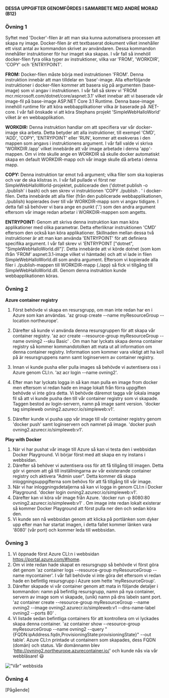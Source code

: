 **DESSA UPPGIFTER GENOMFÖRDES I SAMARBETE MED ANDRÉ MORAD (B12)**

### **Övning 1**

Syftet med 'Docker'-filen är att man ska kunna automatisera processen att skapa ny image. Docker-filen är ett textbaserat dokument vilket innehåller ett visst antal av kommandon skrivet av användaren. Dessa kommandon innehåller instruktioner för hur imaget ska skapas. I vår fall så innehöll docker-filen fyra olika typer av instruktioner, vilka var 'FROM', 'WORKDIR', 'COPY' och 'ENTRYPOINT'.

**FROM:** Docker-filen måste börja med instruktionen 'FROM'. Denna instruktion innebär att man tilldelar en 'base'-image. Alla efterföljande instruktioner i docker-filen kommer att basera sig på argumenten (base-image) som vi angav i instruktionen. I vår fall så skrev vi 'FROM mcr.microsoft.com/dotnet/core/aspnet:3.1' vilket innebar att vi baserade vår image-fil på base-image ASP.NET Core 3.1 Runtime.  Denna base-image innehöll runtime för att köra webbapplikationer vilka är baserade på .NET-core. I vår fall önskade vi att köra Stephans projekt 'SimpleWebHalloWorld' vilket är en webbapplikation. 

**WORKDIR:** Denna instruktion handlar om att specifiera var vår docker-image ska arbeta. Detta betyder att alla instruktioner, till exempel 'CMD', 'ADD', 'COPY', 'ENTRYPOINT' eller 'RUN', kommer att exekveras i den mappen som angavs i instruktionens argument. I vår fall valde vi skriva 'WORKDIR /app' vilket innebärde att vår image arbetade i denna 'app'-mappen. Om vi inte skulle ange en WORKDIR så skulle docker automatiskt skapa en default WORKDIR-mapp och vår image skulle då arbeta i denna mapp.

**COPY:** Denna instruktion tar emot två argument; vilka filer som ska kopieras och var de ska klistras in.  I vår fall pullade vi först ner SimpleWebHalloWorld-projektet, publicerade den ('dotnet publish -o ./publish' i bash) och sen skrev vi instruktionen 'COPY ./publish . ' i docker-filen. Detta innebärde att alla filer (från den publicerade webbapplikationen, ./publish) kopierades över till vår WORKDIR-mapp som vi angav tidigare. I detta fall så behöver vi bara ange en punkt ('.') som den andra argument eftersom vår image redan arbetar i WORKDIR-mappen som angetts.

**ENTRYPOINT:** Genom att skriva denna instruktion kan man köra applikationer med olika parametrar. Detta efterliknar instruktionen 'CMD' eftersom den också kan köra applikationer.  Skillnaden mellan dessa två instruktioner är att man kan använda 'ENTRYPOINT' för att definiera specifika argument. I vår fall skrev vi 'ENTRYPOINT ["dotnet", "SimpleWebHalloWorld.dll"]'. Detta innebärde att vi körde dotnet (som kom ifrån 'FROM' aspnet:3.1-image vilket vi hämtade) och att vi lade in filen SimpleWebHalloWorld.dll som andra argument. Eftersom vi kopierade alla filer i ./publish-mappen till WORKDIR-mapp (./app) så fick vi tillgång till SimpleWebHalloWorld.dll. Genom denna instruktion kunde webbapplikationen köras.



### **Övning 2**

**Azure container registry**

1. Först behövde vi skapa en resursgrupp, om man inte redan har en i Azure som kan användas. 'az group create --name myResourceGroup --location northeurope'.

2. Därefter så kunde vi använda denna resursgruppen för att skapa vår container registry. 'az acr create --resource-group myResourceGroup --name ovning2 --sku Basic' . Om man har lyckats skapa denna container registry så kommer kommandotolken att mata ut all information om denna container registry. Information som kommer vara viktigt att ha koll på är resursgruppens namn samt loginservern av container registry.

3. Innan vi kunde pusha eller pulla images så behövde vi autentisera oss i Azure genom CLI:n. 'az acr login --name ovning2'.

4. Efter man har lyckats logga in så kan man pulla en image from docker men eftersom vi redan hade en image lokalt från förra uppgiften behövde vi inte göra detta. Vi behövde däremot tagga vår lokala image fil så att vi kunde pusha den till vår container registry som vi skapade. Taggen bestod av login-servern, namn på image samt version. 'docker tag simpleweb ovning2.azurecr.io/simpleweb:v1'.

5. Därefter kunde vi pusha upp vår image till vår container registry genom 'docker push' samt loginservern och namnet på image. 'docker push  ovning2.azurecr.io/simpleweb:v1'.

   

**Play with Docker**

1. När vi har pushat vår image till Azure så kan vi testa den i webbsidan Docker Playground. Vi börjar först med att skapa en ny instans i webbsidan.
2. Därefter så behöver vi autentisera oss för att få tillgång till imagen. Detta gör vi genom att gå till inställningarna av vår existerande container registry och aktivera "Admin user". Detta kommer då skapa inloggningsuppgifterna som behövs för att få tillgång till vår image.
3. När vi har inloggningsdetaljerna så kan vi logga in genom CLI:n i Docker Playground. 'docker login ovning2.azurecr.io/simpleweb:v1'.
4. Därefter kan vi köra vår image från Azure. 'docker run -p 8080:80  ovning2.azurecr.io/simpleweb:v1' . Om image inte redan lokalt existerar så kommer Docker Playground att först pulla ner den och sedan köra den.
5. Vi kunde sen nå webbsidan genom att klicka på portlänken som dyker upp efter man har startat imagen, i detta fallet kommer länken vara '8080' (vår port) och kommer leda till webbsidan.

### **Övning 3**

1. Vi öppnade först Azure CLI:n i webbsidan https://portal.azure.com/#home.
2. Om vi inte redan hade skapat en resursgrupp så behövde vi först göra det genom 'az container logs --resource-group myResourceGroup --name mycontainer'. I vår fall behövde vi inte göra det eftersom vi redan hade en befintlig resursgrupp i Azure som hette 'myResourceGroup'.
3. Därefter skapade vi vår container genom att mata in följande detaljer i kommandon: namn på befintlig resursgrupp, namn på nya container, servern av image som vi skapade, (unik) namn på dns labeln samt port. 'az container create --resource-group myResourceGroup --name ovning2 --image ovning2.azurecr.io/simpleweb:v1 --dns-name-label ovning2 --ports 80' .
4. Vi listade sedan befintliga containers för att kontrollera om vi lyckades skapa denna container. 'az container show --resource-group myResourceGroup --name ovning2 --query "{FQDN:ipAddress.fqdn,ProvisioningState:provisioningState}" --out table'. Azure CLI:n printade ut containern som skapades, dess FQDN (domän) och status. Vår domännamn blev 'http://ovning2.northeurope.azurecontainer.io/' och kunde nås via vår webbläsare! :smiley:

!["Vår" webbsida](https://i.imgur.com/BHgsHo1.png)



### **Övning 4**

[Pågående]
